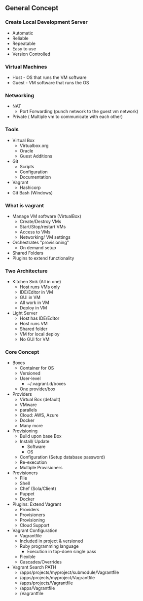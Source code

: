## General Concept

### Create Local Development Server

 - Automatic 
 - Reliable 
 - Repeatable 
 - Easy to use 
 - Version Controlled

### Virtual Machines

 - Host - OS that runs the VM software 
 - Guest - VM software that runs the OS

### Networking
- NAT 
	- Port Forwarding (punch network to the guest vm network)
- Private ( Multiple vm to communicate with each other)

### Tools

 - Virtual Box 
	 - Virtualbox.org
	 - Oracle
	 - Guest Additions
 - Git 
	 - Scripts
	 - Configuration
	 - Documentation
 - Vagrant 
	 - Hashicorp
 - Git Bash (Windows)

### What is vagrant
 - Manage VM software (VirtualBox)
	 - Create/Destroy VMs
	 - Start/Stop/restart VMs
	 - Access to VMs
	 - Networking/ VM settings
- Orchestrates "provisioning"
	- On demand setup
- Shared Folders
- Plugins to extend functionality

### Two Architecture

 - Kitchen Sink (All in one)
	 - Host runs VMs only
	 - IDE/Editor in VM
	 - GUI in VM
	 - All work in VM
	 - Deploy in VM
 - Light Server
	 - Host has IDE/Editor
	 - Host runs VM
	 - Shared folder
	 - VM for local deploy
	 - No GUI for VM

### Core Concept

 - Boxes
	 - Container for OS
	 - Versioned
	 - User-level
		- ~/.vagrant.d/boxes
	- One provider/box
- Providers
	- Virtual Box (default)
	- VMware
	- parallels
	- Cloud: AWS, Azure
	- Docker
	- Many more
 - Provisioning
	 - Build upon base Box
	 - Install/ Update
		 - Software
		 - OS
	- Configuration (Setup database password)
	- Re-execution
	- Multiple Provisioners
- Provisioners
	- File
	- Shell
	- Chef (Sola/Client)
	- Puppet
	- Docker
- Plugins: Extend Vagrant
	- Providers
	- Provisioners
	- Provisioning
	- Cloud Support
- Vagrant Configuration
	- Vagrantfile
	- Included in project & versioned
	- Ruby programming language
		- Execution in top-doen single pass
	- Flexible
	- Cascades/Overrides
- Vagrant Search PATH
	- /apps/projects/myproject/submodule/Vagrantfile
	- /apps/projects/myproject/Vagrantfile
	- /apps/projects/Vagrantfile
	- /apps/Vagrantfile
	- /Vagrantfile

<!--stackedit_data:
eyJoaXN0b3J5IjpbNjYzMDM2MzY0LC0xNzU4MTMzMjQxLDEwMj
EzNjI2MzIsLTMzMTU4NjQzNV19
-->